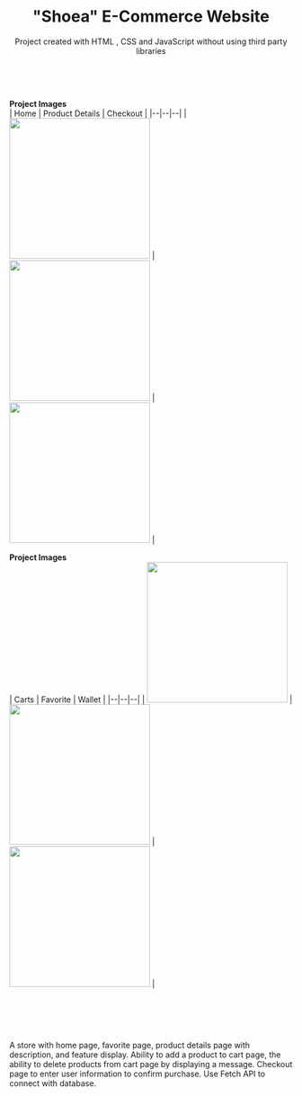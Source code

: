 <h1 align="center">"Shoea" E-Commerce Website</h1>
<p align="center">Project created with HTML , CSS and JavaScript without using third party libraries<p>
  
</br><h2></h2></br>
<strong>Project Images </strong>
</br>
| Home | Product Details | Checkout |
|--|--|--|
| <kbd><img src="https://github.com/atefehbakhshi/Shoea-store/blob/master/assets/images/git/home.png" width=250px ></kbd> | <kbd><img src="https://github.com/atefehbakhshi/Shoea-store/blob/master/assets/images/git/product-detail.png" width=250px ></kbd> | <kbd><img src="https://github.com/atefehbakhshi/Shoea-store/blob/master/assets/images/git/checkout.png" width=250px ></kbd> |

<strong>Project Images </strong>
</br>
| Carts | Favorite | Wallet |
|--|--|--|
| <kbd><img src="https://github.com/atefehbakhshi/Shoea-store/blob/master/assets/images/git/carts.png" width=250px ></kbd> | <kbd><img src="https://github.com/atefehbakhshi/Shoea-store/blob/master/assets/images/git/favorites.png" width=250px ></kbd> | <kbd><img src="https://github.com/atefehbakhshi/Shoea-store/blob/master/assets/images/git/wallet.png" width=250px ></kbd> |

</br><h2></h2></br>

<p>
A store with home page, favorite page, product details page with description, and feature display. Ability to add a product to cart page, the ability to delete products from cart page by displaying a message. Checkout page to enter user information to confirm purchase. Use Fetch API to connect with database.
</p>
